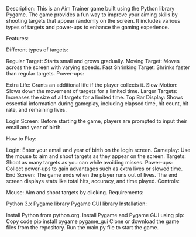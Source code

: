 Description:
This is an Aim Trainer game built using the Python library Pygame. The game provides a fun way to improve your aiming skills by shooting targets that appear randomly on the screen. It includes various types of targets and power-ups to enhance the gaming experience.

Features:

Different types of targets:

Regular Target: Starts small and grows gradually.
Moving Target: Moves across the screen with varying speeds.
Fast Shrinking Target: Shrinks faster than regular targets.
Power-ups:

Extra Life: Grants an additional life if the player collects it.
Slow Motion: Slows down the movement of targets for a limited time.
Larger Targets: Increases the size of all targets for a limited time.
Top Bar Display: Shows essential information during gameplay, including elapsed time, hit count, hit rate, and remaining lives.

Login Screen: Before starting the game, players are prompted to input their email and year of birth.

How to Play:

Login: Enter your email and year of birth on the login screen.
Gameplay: Use the mouse to aim and shoot targets as they appear on the screen.
Targets: Shoot as many targets as you can while avoiding misses.
Power-ups: Collect power-ups to gain advantages such as extra lives or slowed time.
End Screen: The game ends when the player runs out of lives. The end screen displays stats like total hits, accuracy, and time played.
Controls:

Mouse: Aim and shoot targets by clicking.
Requirements:

Python 3.x
Pygame library
Pygame GUI library
Installation:

Install Python from python.org.
Install Pygame and Pygame GUI using pip:
Copy code
pip install pygame pygame_gui
Clone or download the game files from the repository.
Run the main.py file to start the game.
